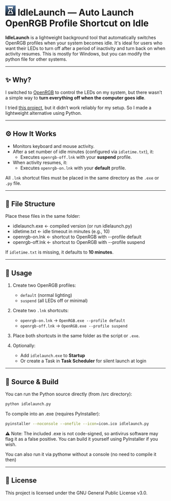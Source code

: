 # <img src="https://raw.githubusercontent.com/protox/idlelaunch/refs/heads/main/src/idlelaunch.png" width="32" height="32"> IdleLaunch — Auto Launch OpenRGB Profile Shortcut on Idle

**IdleLaunch** is a lightweight background tool that automatically switches OpenRGB profiles when your system becomes idle. It's ideal for users who want their LEDs to turn off after a period of inactivity and turn back on when activity resumes. This is mostly for Windows, but you can modify the python file for other systems.

---

## ✨ Why?

I switched to [OpenRGB](https://openrgb.org/) to control the LEDs on my system, but there wasn’t a simple way to **turn everything off when the computer goes idle**.

I tried [this project](https://github.com/brunoherrera/OpenRGB-Monitor-Status), but it didn’t work reliably for my setup. So I made a lightweight alternative using Python.

---

## ⚙️ How It Works

- Monitors keyboard and mouse activity.
- After a set number of idle minutes (configured via `idletime.txt`), it:
  - Executes `openrgb-off.lnk` with your **suspend** profile.
- When activity resumes, it:
  - Executes `openrgb-on.lnk` with your **default** profile.

All `.lnk` shortcut files must be placed in the same directory as the `.exe` or `.py` file.

---

## 📁 File Structure

Place these files in the same folder:
- idlelaunch.exe ← compiled version (or run idlelaunch.py)
- idletime.txt ← idle timeout in minutes (e.g., 10)
- openrgb-on.lnk ← shortcut to OpenRGB with --profile default
- openrgb-off.lnk ← shortcut to OpenRGB with --profile suspend

If `idletime.txt` is missing, it defaults to **10 minutes**.

---

## 🚀 Usage

1. Create two OpenRGB profiles:  
   - `default` (normal lighting)  
   - `suspend` (all LEDs off or minimal)

2. Create two `.lnk` shortcuts:
   - `openrgb-on.lnk` → `OpenRGB.exe --profile default`
   - `openrgb-off.lnk` → `OpenRGB.exe --profile suspend`

3. Place both shortcuts in the same folder as the script or `.exe`.

4. Optionally:
   - Add `idlelaunch.exe` to **Startup**
   - Or create a Task in **Task Scheduler** for silent launch at login

---

## 🐍 Source & Build

You can run the Python source directly (from /src directory):

```bash
python idlelaunch.py
```

To compile into an .exe (requires PyInstaller):

```bash
pyinstaller --noconsole --onefile --icon=icon.ico idlelaunch.py
```

⚠️ Note: The included .exe is not code-signed, so antivirus software may flag it as a false positive. You can build it yourself using PyInstaller if you wish.

You can also run it via pythonw without a console (no need to compile it then)

---

## 📄 License

This project is licensed under the GNU General Public License v3.0.

